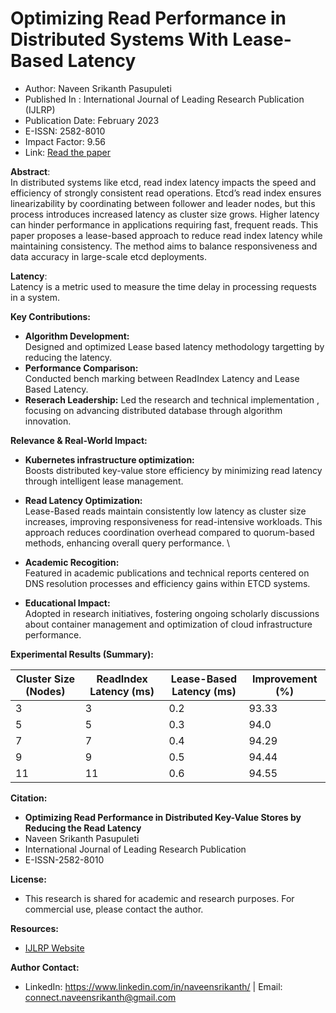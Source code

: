 # Optimizing Read Performance in Distributed Systems With Lease-Based Latency
* Author: Naveen Srikanth Pasupuleti
* Published In : International Journal of Leading Research Publication (IJLRP)
* Publication Date: February 2023
* E-ISSN: 2582-8010
* Impact Factor: 9.56
* Link: [Read the paper](https://www.ijlrp.com/research-paper.php?id=1583)

**Abstract**:\
In distributed systems like etcd, read index latency impacts the speed and efficiency of strongly consistent read operations. Etcd’s read index ensures linearizability by coordinating between follower and leader nodes, but this process introduces increased latency as cluster size grows. Higher latency can hinder performance in applications requiring fast, frequent reads. This paper proposes a lease-based approach to reduce read index latency while maintaining consistency. The method aims to balance responsiveness and data accuracy in large-scale etcd deployments.

**Latency**:\
Latency is a metric used to measure the time delay in processing requests in a system.

**Key Contributions:** 
* **Algorithm Development:** \
  Designed and optimized Lease based latency methodology targetting by reducing the latency.
* **Performance Comparison:** \
  Conducted bench marking between ReadIndex Latency and Lease Based Latency.
* **Reserach Leadership:**
  Led the research and technical implementation , focusing on advancing distributed database through algorithm innovation.

**Relevance & Real-World Impact:**
* **Kubernetes infrastructure optimization:**\
    Boosts distributed key-value store efficiency by minimizing read latency through intelligent lease management.
* **Read Latency Optimization:** \
    Lease-Based reads maintain consistently low latency as cluster size increases, improving responsiveness for read-intensive workloads. This approach reduces coordination overhead compared to quorum-based methods, enhancing overall query performance. \

*  **Academic Recogition:** \
  Featured in academic publications and technical reports centered on DNS resolution processes and efficiency gains within ETCD systems.
* **Educational Impact:** \
    Adopted in research initiatives, fostering ongoing scholarly discussions about container management and optimization of cloud infrastructure performance.

**Experimental Results (Summary):**

| Cluster Size (Nodes) | ReadIndex Latency (ms) | Lease-Based Latency (ms)| Improvement (%) |
| ---------------------| --------------------- | ------------------------ | ----------------|
| 3                    | 3                     | 0.2                      | 93.33           |
| 5                    | 5                     | 0.3                      | 94.0            |
| 7                    | 7                     | 0.4                      | 94.29           |
| 9                    | 9                     | 0.5                      | 94.44           |
| 11                   | 11                    | 0.6                      | 94.55           |

**Citation:**
* **Optimizing Read Performance in Distributed Key-Value Stores by Reducing the Read Latency**
*   Naveen Srikanth Pasupuleti
*   International Journal of Leading Research Publication
*   E-ISSN-2582-8010

**License:**
* This research is shared for academic and research purposes. For commercial use, please contact the author.

**Resources:**
* [IJLRP Website](https://www.ijlrp.com/)

**Author Contact:** 
  * LinkedIn: https://www.linkedin.com/in/naveensrikanth/ |  Email: connect.naveensrikanth@gmail.com
